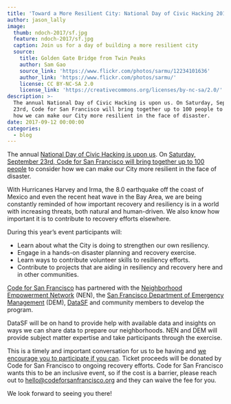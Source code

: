 ```yaml
---
title: 'Toward a More Resilient City: National Day of Civic Hacking 2017'
author: jason_lally
image:
  thumb: ndoch-2017/sf.jpg
  feature: ndoch-2017/sf.jpg
  caption: Join us for a day of building a more resilient city
  source:
    title: Golden Gate Bridge from Twin Peaks
    author: Sam Gao
    source_link: 'https://www.flickr.com/photos/sarmu/12234101636'
    author_link: 'https://www.flickr.com/photos/sarmu/'
    license: CC BY-NC-SA 2.0
    license_link: 'https://creativecommons.org/licenses/by-nc-sa/2.0/'
description: >-
  The annual National Day of Civic Hacking is upon us. On Saturday, September
  23rd, Code for San Francisco will bring together up to 100 people to consider
  how we can make our City more resilient in the face of disaster.
date: 2017-09-12 00:00:00
categories:
  - blog
---
```



The annual [National Day of Civic Hacking is upon us](https://www.codeforamerica.org/events/national-day-of-civic-hacking-2017). On [Saturday, September 23rd, Code for San Francisco will bring together up to 100 people](http://ndoch2017.codeforsanfrancisco.org/)&nbsp;to consider how we can make our City more resilient in the face of disaster.

With Hurricanes Harvey and Irma, the 8.0 earthquake off the coast of Mexico and even the recent heat wave in the Bay Area, we are being constantly reminded of how important recovery and resiliency is in a world with increasing threats, both natural and human-driven. We also know how important it is to contribute to recovery efforts elsewhere.

During this year’s event participants will:

* Learn about what the City is doing to strengthen our own resiliency.
* Engage in a hands-on disaster planning and recovery exercise.
* Learn ways to contribute volunteer skills to resiliency efforts.
* Contribute to projects that are aiding in resiliency and recovery here and in other communities.

[Code for San Francisco](http://codeforsanfrancisco.org) has partnered with the [Neighborhood Empowerment Network](http://empowersf.org) (NEN), the [San Francisco Department of Emergency Management](http://sfdem.org)&nbsp;(DEM), [DataSF](https://datasf.org)&nbsp;and community members to develop the program.

DataSF will be on hand to provide help with available data and insights on ways we can share data to prepare our neighborhoods. NEN and DEM will provide subject matter expertise and take participants through the exercise.

This is a timely and important conversation for us to be having and [we encourage you to participate if you can](https://www.eventbrite.com/e/national-day-of-civic-hacking-tickets-36960808774). Ticket proceeds will be donated by Code for San Francisco to ongoing recovery efforts. Code for San Francisco wants this to be an inclusive event, so if the cost is a barrier, please reach out to [hello@codeforsanfrancisco.org](javascript:void(location.href='mailto:'+String.fromCharCode(104,101,108,108,111,64,99,111,100,101,102,111,114,115,97,110,102,114,97,110,99,105,115,99,111,46,111,114,103))) and they can waive the fee for you.

We look forward to seeing you there!